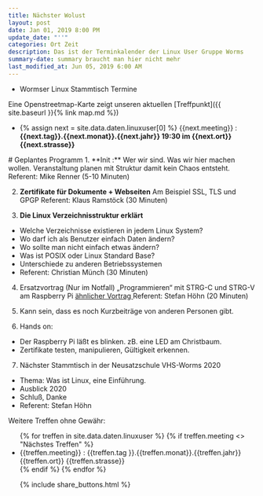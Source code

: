 ```yaml
---
title: Nächster Wolust
layout: post
date: Jan 01, 2019 8:00 PM
update_date: "''"
categories: Ort Zeit
description: Das ist der Terminkalender der Linux User Gruppe Worms
summary-date: summary braucht man hier nicht mehr
last_modified_at: Jun 05, 2019 6:00 AM
---
```


<ul>
<li>Wormser Linux Stammtisch Termine</li>
</ul>
<!--Wer sich für Linux oder andere freie Betriebssysteme interessiert und aus der Gegend in und um Worms kommt, der ist bei uns herzlich willkommen. Stelle Deine Projekte, Probleme und Lösungen vor! Tipps für Anfänger und Umsteiger. -->

Eine Openstreetmap-Karte zeigt unseren aktuellen [Treffpunkt]({{ site.baseurl }}{% link map.md %})

<ul>
<li>
{% assign next = site.data.daten.linuxuser[0] %}
{{next.meeting}} :
<strong> {{next.tag}}.{{next.monat}}.{{next.jahr}} 19:30 im {{next.ort}} {{next.strasse}} </strong>
</li></ul>
# Geplantes Programm
1. **Init :** Wer wir sind. Was wir hier machen wollen. Veranstaltung planen mit Struktur damit kein Chaos entsteht. Referent: Mike Renner  (5-10 Minuten)

2. **Zertifikate  für Dokumente + Webseiten**
    Am Beispiel SSL, TLS und GPGP
   Referent: Klaus Ramstöck  (30 Minuten)

3. **Die Linux Verzeichnisstruktur erklärt**
- Welche Verzeichnisse existieren in jedem Linux System?
- Wo darf ich als Benutzer einfach Daten ändern?
- Wo sollte man nicht einfach etwas ändern?
- Was ist POSIX oder Linux Standard Base?
- Unterschiede zu anderen Betriebssystemen
- Referent: Christian Münch (30 Minuten)

4. Ersatzvortrag  (Nur im Notfall)
    „Programmieren“ mit  STRG-C  und STRG-V am Raspberry Pi
    [ähnlicher Vortrag ]( https://youtu.be/jHTqgAL3Rqo)
    Referent: Stefan Höhn  (20 Minuten)

5. Kann sein, dass es noch Kurzbeiträge von anderen Personen gibt.

6.  Hands on:
- Der Raspberry Pi läßt es blinken. zB. eine LED am Christbaum.
- Zertifikate testen, manipulieren, Gültigkeit erkennen.

7. Nächster Stammtisch in der Neusatzschule VHS-Worms 2020
-  Thema: Was ist Linux, eine Einführung.
-  Ausblick 2020
-  Schluß, Danke
-  Referent: Stefan Höhn

Weitere Treffen ohne Gewähr:
<ul>
{% for treffen  in site.data.daten.linuxuser %}
   {% if treffen.meeting <> "Nächstes Treffen" %}
 <li>
 {{treffen.meeting}} :
     {{treffen.tag }}.{{treffen.monat}}.{{treffen.jahr}} {{treffen.ort}} {{treffen.strasse}}
 </li>  
  {% endif %}
{% endfor %}


{% include share_buttons.html %}

